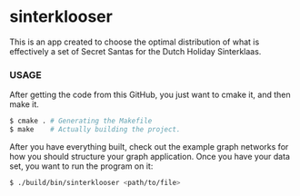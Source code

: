 # sinterklooser

This is an app created to choose the optimal distribution of what is effectively
a set of Secret Santas for the Dutch Holiday Sinterklaas.

### USAGE

After getting the code from this GitHub, you just want to cmake it, and then
make it.

```bash
$ cmake . # Generating the Makefile
$ make    # Actually building the project.
```

After you have everything built, check out the example graph networks for how
you should structure your graph application. Once you have your data set, you
want to run the program on it:

```bash
$ ./build/bin/sinterklooser <path/to/file>
```
